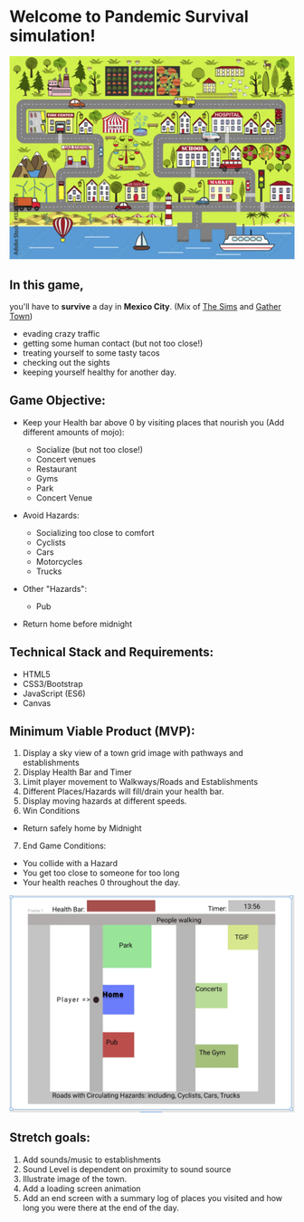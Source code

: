 # Welcome to **Pandemic Survival simulation!**

![Cartoon Town](Misc/pantown.JPG)

## In this game,
you'll have to **survive** a day in **Mexico City**. (Mix of [The Sims](https://www.youtube.com/watch?v=qqjqPheQvSU) and [Gather Town](https://www.youtube.com/watch?v=8orexZsFRxs))

* evading crazy traffic
* getting some human contact (but not too close!)
* treating yourself to some tasty tacos
* checking out the sights
* keeping yourself healthy for another day.

## Game Objective:
* Keep your Health bar above 0 by visiting places that nourish you (Add different amounts of mojo): 
    - Socialize (but not too close!)
    - Concert venues
    - Restaurant
    - Gyms
    - Park
    - Concert Venue
* Avoid Hazards:
    - Socializing too close to comfort
    - Cyclists
    - Cars
    - Motorcycles
    - Trucks

* Other "Hazards":
    - Pub
* Return home before midnight

## Technical Stack and Requirements:
* HTML5
* CSS3/Bootstrap
* JavaScript (ES6)
* Canvas

## Minimum Viable Product (MVP):

1. Display a sky view of a town grid image with pathways and establishments
2. Display Health Bar and Timer
3. Limit player movement to Walkways/Roads and Establishments
4. Different Places/Hazards will fill/drain your health bar. 
5. Display moving hazards at different speeds.
6. Win Conditions
- Return safely home by Midnight
7. End Game Conditions: 
- You collide with a Hazard
- You get too close to someone for too long
- Your health reaches 0 throughout the day.

![Wireframe](Misc/placeWireframe.JPG)

## Stretch goals:
1. Add sounds/music to establishments
2. Sound Level is dependent on proximity to sound source
3. Illustrate image of the town.
4. Add a loading screen animation
5. Add an end screen with a summary log of places you visited and how long you were there at the end of the day.
